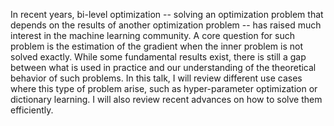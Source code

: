 In recent years, bi-level optimization -- solving an optimization problem that depends on the results of another optimization problem -- has raised much interest in the machine learning community. A core question for such problem is the estimation of the gradient when the inner problem is not solved exactly.  While some fundamental results exist, there is still a gap between what is used in practice and our understanding of the theoretical behavior of such problems.
In this talk, I will review different use cases where this type of problem arise, such as hyper-parameter optimization or dictionary learning. I will also review recent advances on how to solve them efficiently.